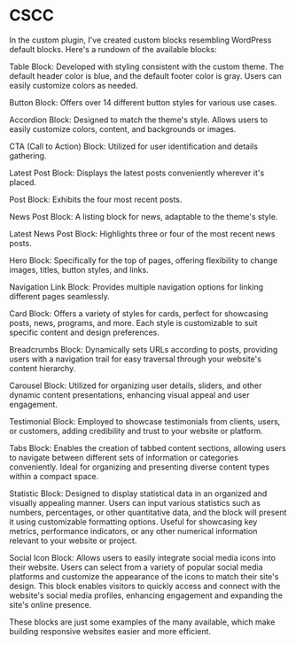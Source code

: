 # CSCC


In the custom plugin, I've created custom blocks resembling WordPress default blocks. Here's a rundown of the available blocks:

Table Block: Developed with styling consistent with the custom theme. The default header color is blue, and the default footer color is gray. Users can easily customize colors as needed.

Button Block: Offers over 14 different button styles for various use cases.

Accordion Block: Designed to match the theme's style. Allows users to easily customize colors, content, and backgrounds or images.

CTA (Call to Action) Block: Utilized for user identification and details gathering.

Latest Post Block: Displays the latest posts conveniently wherever it's placed.

Post Block: Exhibits the four most recent posts.

News Post Block: A listing block for news, adaptable to the theme's style.

Latest News Post Block: Highlights three or four of the most recent news posts.

Hero Block: Specifically for the top of pages, offering flexibility to change images, titles, button styles, and links.

Navigation Link Block: Provides multiple navigation options for linking different pages seamlessly.

Card Block: Offers a variety of styles for cards, perfect for showcasing posts, news, programs, and more. Each style is customizable to suit specific content and design preferences.

Breadcrumbs Block: Dynamically sets URLs according to posts, providing users with a navigation trail for easy traversal through your website's content hierarchy.

Carousel Block: Utilized for organizing user details, sliders, and other dynamic content presentations, enhancing visual appeal and user engagement.

Testimonial Block: Employed to showcase testimonials from clients, users, or customers, adding credibility and trust to your website or platform.

Tabs Block: Enables the creation of tabbed content sections, allowing users to navigate between different sets of information or categories conveniently. Ideal for organizing and presenting diverse content types within a compact space.

Statistic Block: Designed to display statistical data in an organized and visually appealing manner. Users can input various statistics such as numbers, percentages, or other quantitative data, and the block will present it using customizable formatting options. Useful for showcasing key metrics, performance indicators, or any other numerical information relevant to your website or project.

Social Icon Block: Allows users to easily integrate social media icons into their website. Users can select from a variety of popular social media platforms and customize the appearance of the icons to match their site's design. This block enables visitors to quickly access and connect with the website's social media profiles, enhancing engagement and expanding the site's online presence.

These blocks are just some examples of the many available, which make building responsive websites easier and more efficient.





